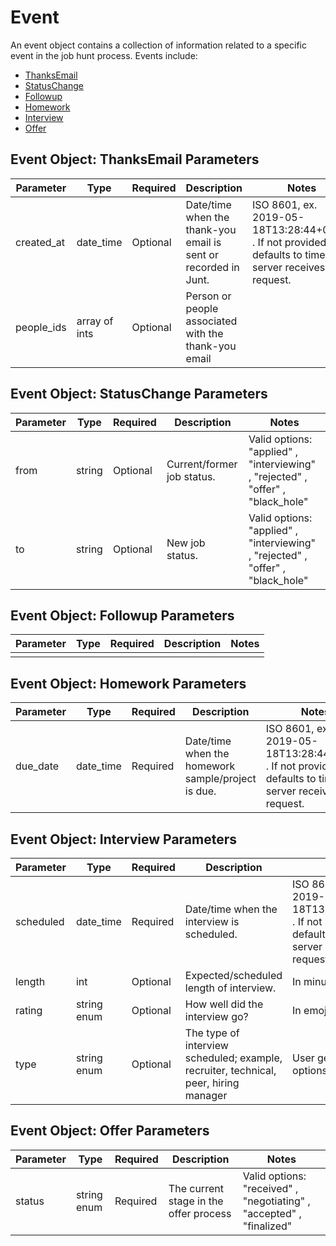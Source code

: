 # Event #

An event object contains a collection of information related to a specific event in the job hunt process. Events include:

- [ThanksEmail](#event_object:_thanksemail_parameters "ThanksEmail Parameters")
- [StatusChange](#event_object:_statuschange_parameters "StatusChange Parameters")
- [Followup](#event_object:_followup_parameters "Followup Parameters")
- [Homework](#event_object:_homework_parameters "Homework Parameters")
- [Interview](#event_object:_interview_parameters "Interview Parameters")
- [Offer](#event_object:_offer_parameters "Offer Parameters")

## Event Object: ThanksEmail Parameters ##

| Parameter | Type | Required | Description | Notes |
| --- | --- | --- | --- | --- |
| created_at | date_time | Optional | Date/time when the thank-you email is sent or recorded in Junt. | ISO 8601, ex. 2019-05-18T13:28:44+00:00 . If not provided, defaults to time server receives the request. |
| people_ids | array of ints | Optional | Person or people associated with the thank-you email | |


## Event Object: StatusChange Parameters ##

| Parameter | Type | Required | Description | Notes |
| --- | --- | --- | --- | --- |
| from | string | Optional | Current/former job status. | Valid options: "applied" , "interviewing" , "rejected" , "offer" , "black_hole"|
| to | string | Optional | New job status. | Valid options: "applied" , "interviewing" , "rejected" , "offer" , "black_hole" |

## Event Object: Followup Parameters ##

| Parameter | Type | Required | Description | Notes |
| --- | --- | --- | --- | --- |
| | | | | |

## Event Object: Homework Parameters ##

| Parameter | Type | Required | Description | Notes |
| --- | --- | --- | --- | --- |
| due_date | date_time | Required | Date/time when the homework sample/project is due. | ISO 8601, ex. 2019-05-18T13:28:44+00:00 . If not provided, defaults to time server receives the request. |

## Event Object: Interview Parameters ##

| Parameter | Type | Required | Description | Notes |
| --- | --- | --- | --- | --- |
| scheduled | date_time | Required | Date/time when the interview is scheduled. | ISO 8601, ex. 2019-05-18T13:28:44+00:00 . If not provided, defaults to time server receives the request. |
| length | int | Optional | Expected/scheduled length of interview. | In minutes |
| rating | string enum | Optional | How well did the interview go? | In emoji |
| type | string enum | Optional | The type of interview scheduled; example, recruiter, technical, peer, hiring manager | User generated options |

## Event Object: Offer Parameters ##

| Parameter | Type | Required | Description | Notes |
| --- | --- | --- | --- | --- |
| status | string enum | Required | The current stage in the offer process | Valid options: "received" , "negotiating" , "accepted" , "finalized" |
